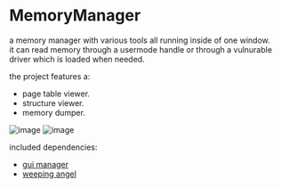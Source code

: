 # MemoryManager
a memory manager with various tools all running inside of one window.  
it can read memory through a usermode handle or through a vulnurable driver which is loaded when needed.

the project features a:
- page table viewer.
- structure viewer.
- memory dumper.

![image](https://i.gyazo.com/e9a78530474efa85ffc9c92a21f16e3e.png)
![image](https://media.giphy.com/media/YSNZ3Mc1PynbaxSUuY/giphy.gif)

included dependencies:
 - [gui manager](https://github.com/ImShotZz/GuiManager)
 - [weeping angel](https://github.com/ImShotZz/WeepingAngel)
